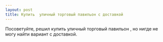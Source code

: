 ```yaml
---
layout: post 
title: Купить  уличный торговый павильон с доставкой 
--- 
```

Посоветуйте, решил купить  уличный торговый павильон , но нигде не могу найти вариант с доставкой.